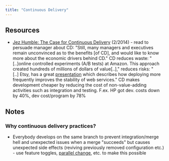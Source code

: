 ```yaml
---
title: "Continuous Delivery"
---
```

## Resources

  - [Jez Humble: The Case for Continuous Delivery](http://www.thoughtworks.com/insights/blog/case-continuous-delivery) (2/2014) - read to persuade manager about CD: "Still, many managers and executives remain unconvinced as to the benefits \[of CD\], and would like to know more about the economic drivers behind CD." CD reduces waste: "\[..\]online controlled experiments (A/B tests) at Amazon. This approach created hundreds of millions of dollars of value\[..\]," reduces risks: "\[..\] Etsy, has a great [presentation](http://www.usievents.com/en/conferences/8-paris-usi-2011/sessions/968-john-allspaw) which describes how deploying more frequently improves the stability of web services." CD makes development cheaper by reducing the cost of non-value-adding activities such as integration and testing. F.ex. HP got dev. costs down by 40%, dev cost/program by 78%

## Notes

### Why continuous delivery practices?

  - Everybody develops on the same branch to prevent integration/merge hell and unexpected issues when a merge "succeeds" but causes unexpected side effects (reviving previously removed configuration etc.) - use feature toggles, [parallel change](/wiki/development/parallel-design-parallel-change/ "Parallel Design (Parallel Change)"), etc. to make this possible
